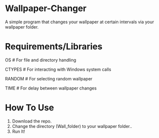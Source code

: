 # Wallpaper-Changer
A simple program that changes your wallpaper at certain intervals via your wallpaper folder.

# Requirements/Libraries
OS  # For file and directory handling

CTYPES   # For interacting with Windows system calls

RANDOM   # For selecting random wallpaper

TIME     # For delay between wallpaper changes

# How To Use
1. Download the repo.
2. Change the directory (Wall_folder) to your wallpaper folder..
3. Run It!
